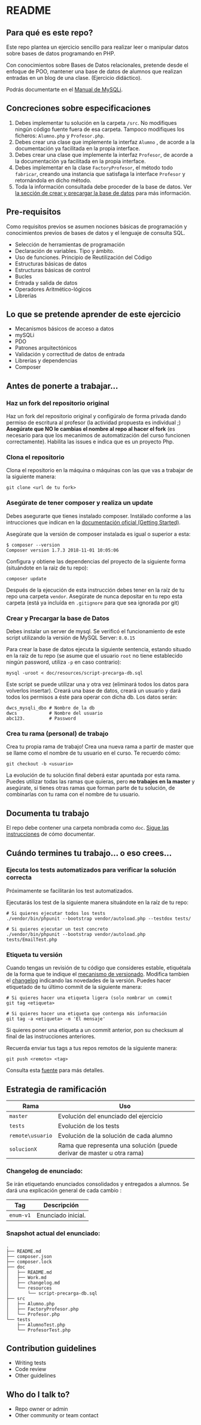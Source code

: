 # README

## Para qué es este repo?

Este repo plantea un ejercicio sencillo para realizar leer o manipular datos sobre bases de datos programando en PHP.

Con conocimientos sobre Bases de Datos relacionales, pretende desde el enfoque de POO, mantener una base de datos de alumnos que realizan entradas en un blog de una clase. (Ejercicio didáctico).

Podrás documentarte en el [Manual de MySQLi](http://php.net/manual/es/book.mysqli.php).

## Concreciones sobre especificaciones

1. Debes implementar tu solución en la carpeta `/src`. No modifiques ningún código fuente fuera de esa carpeta. Tampoco modifiques los ficheros: `Alumno.php` y `Profesor.php`.
2. Debes crear una clase que implemente la interfaz `Alumno` , de acorde a la documentación ya facilitada en la propia interface.
3. Debes crear una clase que implemente la interfaz `Profesor`, de acorde a la documentación ya facilitada en la propia interface.
4. Debes implementar en la clase `FactoryProfesor`, el método todo `fabricar`, creando una instancia que satisfaga la interface `Profesor` y retornándola en dicho método. 
5. Toda la información consultada debe proceder de la base de datos. Ver [la sección de crear y precargar la base de datos](#Crear-y-Precargar-la-base-de-Datos) para más información.

## Pre-requisitos

Como requisitos previos se asumen nociones básicas de programación y conocimientos previos de bases de datos y el lenguaje de consulta SQL.

* Selección de herramientas de programación
* Declaración de variables. Tipo y ámbito.
* Uso de funciones. Principio de Reutilización del Código
* Estructuras básicas de datos
* Estructuras básicas de control
* Bucles
* Entrada y salida de datos
* Operadores Aritmético-lógicos
* Librerías

## Lo que se pretende aprender de este ejercicio

* Mecanismos básicos de acceso a datos
* mySQLi
* PDO
* Patrones arquitectónicos
* Validación y correctitud de datos de entrada
* Librerías y dependencias
* Composer

## Antes de ponerte a trabajar...

### Haz un fork del repositorio original

Haz un fork del repositorio original y configúralo de forma privada dando permiso de escritura al profesor (la actividad propuesta es individual ;) **Asegúrate que NO le cambias el nombre al repo al hacer el fork** (es necesario para que los mecanimos de automatización del curso funcionen correctamente).
Habilita las issues e indica que es un proyecto Php.


### Clona el repositorio

Clona el repositorio en la máquina o máquinas con las que vas a trabajar de la siguiente manera:

```
git clone <url de tu fork>
```

### Asegúrate de tener composer y realiza un update

Debes asegurarte que tienes instalado composer. Instálado conforme a las intrucciones que indican en la [documentación oficial (Getting Started)](https://getcomposer.org/doc/00-intro.md).

Asegúrate que la versión de composer instalada es igual o superior a esta:

```Shell
$ composer --version
Composer version 1.7.3 2018-11-01 10:05:06
```

Configura y obtiene las dependencias del proyecto de la siguiente forma (situándote en la raiz de tu repo):

```Shell
composer update
```

Después de la ejecución de esta instrucción debes tener en la raíz de tu repo una carpeta `vendor`. Asegúrate de nunca depositar en tu repo esta carpeta (está ya incluída en `.gitignore` para que sea ignorada por git)

### Crear y Precargar la base de Datos

Debes instalar un server de mysql. Se verificó el funcionamiento de este script utilizando la versión de MySQL Server: `8.0.15`

Para crear la base de datos ejecuta la siguiente sentencia, estando situado en la raiz de tu repo (se asume que el usuario `root` no tiene establecido ningún password, utiliza `-p` en caso contrario):

```Shell
mysql -uroot < doc/resources/script-precarga-db.sql
```

Este script se puede utilizar una y otra vez (eliminará todos los datos para volverlos insertar). Creará una base de datos, creará un usuario y dará todos los permisos a éste para operar con dicha db. Los datos serán:

```Shell
dwcs_mysqli_dbo # Nombre de la db
dwcs 			# Nombre del usuario
abc123.			# Password
```

### Crea tu rama (personal) de trabajo

Crea tu propia rama de trabajo! Crea una nueva rama a partir de master que se llame como el nombre de tu usuario en el curso. Te recuerdo cómo:

```
git checkout -b <usuario>
```

La evolución de tu solución final deberá estar apuntada por esta rama. Puedes utilizar todas las ramas que quieras, pero **no trabajes en la master** y asegúrate, si tienes otras ramas que forman parte de tu solución, de combinarlas con tu rama con el nombre de tu usuario.

## Documenta tu trabajo

El repo debe contener una carpeta nombrada como `doc`. [Sigue las instrucciones](doc/README.md) de cómo documentar.

## Cuándo termines tu trabajo... o eso crees...

### Ejecuta los tests automatizados para verificar la solución correcta

Próximamente se facilitarán los test automatizados.

Ejecutarás los test de la siguiente manera situándote en la raíz de tu repo:

```Shell
# Si quieres ejecutar todos los tests
./vendor/bin/phpunit --bootstrap vendor/autoload.php --testdox tests/

# Si quieres ejecutar un test concreto
./vendor/bin/phpunit --bootstrap vendor/autoload.php tests/EmailTest.php
```

### Etiqueta tu versión

Cuando tengas un revisión de tu código que consideres estable, etiquétala de la forma que te indique el [mecanismo de versionado](doc/README.md). Modifica tambien el [changelog](doc/changelog.md) indicando las novedades de la versión.
Puedes hacer etiquetado de tu último commit de la siguiente manera:

```
# Si quieres hacer una etiqueta ligera (solo nombrar un commit
git tag <etiqueta>

# Si quieres hacer una etiqueta que contenga más información
git tag -a <etiqueta> -m 'El mensaje'
```

Si quieres poner una etiqueta a un commit anterior, pon su checksum al final de las instrucciones anteriores.

Recuerda enviar tus tags a tus repos remotos de la siguiente manera:

```
git push <remoto> <tag>
```

Consulta esta [fuente](https://git-scm.com/book/es/v2/Fundamentos-de-Git-Etiquetado) para más detalles.

## Estrategia de ramificación

Rama					| Uso
------------ 			| -------------
`master`	 			| Evolución del enunciado del ejercicio
`tests`					| Evolución de los tests
`remote\usuario` 		| Evolución de la solución de cada alumno
`solucionX`				| Rama que representa una solución (puede derivar de master u otra rama)

### Changelog de enunciado:

Se irán etiquetando enunciados consolidados y entregados a alumnos. Se dará una explicación general de cada cambio :

Tag				| Descripción
------------ 	| -------------
`enum-v1`		| Enunciado inicial.

### Snapshot actual del enunciado:

```Shell
.
├── README.md
├── composer.json
├── composer.lock
├── doc
│   ├── README.md
│   ├── Work.md
│   ├── changelog.md
│   └── resources
│       └── script-precarga-db.sql
├── src
│   ├── Alumno.php
│   ├── FactoryProfesor.php
│   └── Profesor.php
└── tests
    ├── AlumnoTest.php
    └── ProfesorTest.php
```

## Contribution guidelines

* Writing tests
* Code review
* Other guidelines

## Who do I talk to?

* Repo owner or admin
* Other community or team contact

